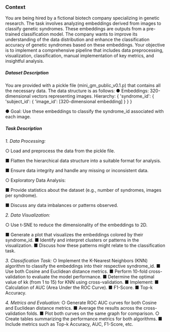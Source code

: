 ### **Context**

You are being hired by a fictional biotech company specializing in genetic research. The task involves analyzing embeddings derived from images to classify genetic syndromes. These embeddings are outputs from a pre-trained classification model. The company wants to improve its understanding of the data distribution and enhance the classification accuracy of genetic syndromes based on these embeddings.
Your objective is to implement a comprehensive pipeline that includes data preprocessing, visualization, classification, manual implementation of key metrics, and insightful analysis.


##### Dataset Description

You are provided with a pickle file (mini_gm_public_v0.1.p) that contains all the necessary data. The data structure is as follows:
●	Embeddings: 320-dimensional vectors representing images.
Hierarchy:
 {
  'syndrome_id': {
    'subject_id': {
      'image_id': [320-dimensional embedding]
    }
  }
}

●	Goal: Use these embeddings to classify the syndrome_id associated with each image.

##### **Task Description**

*1.	Data Processing:*

○	Load and preprocess the data from the pickle file.

   ■	Flatten the hierarchical data structure into a suitable format for analysis.
   
   ■	Ensure data integrity and handle any missing or inconsistent data.
   
○	Exploratory Data Analysis:

   ■	Provide statistics about the dataset (e.g., number of syndromes, images per syndrome).

   ■	Discuss any data imbalances or patterns observed.
   

*2.	Data Visualization:*

○	Use t-SNE to reduce the dimensionality of the embeddings to 2D.

   ■	Generate a plot that visualizes the embeddings colored by their syndrome_id.
   ■	Identify and interpret clusters or patterns in the visualization.
   ■	Discuss how these patterns might relate to the classification task.

*3.	Classification Task:*
○	Implement the K-Nearest Neighbors (KNN) algorithm to classify the embeddings into their respective syndrome_id.
■	Use both Cosine and Euclidean distance metrics.
■	Perform 10-fold cross-validation to evaluate the model performance.
■	Determine the optimal value of kk (from 1 to 15) for KNN using cross-validation.
■	Implement:
■	Calculation of AUC (Area Under the ROC Curve).
■	F1-Score.
■	Top-k Accuracy.

*4.	Metrics and Evaluation:*
○	Generate ROC AUC curves for both Cosine and Euclidean distance metrics.
■	Average the results across the cross-validation folds.
■	Plot both curves on the same graph for comparison.
○	Create tables summarizing the performance metrics for both algorithms.
■	Include metrics such as Top-k Accuracy, AUC, F1-Score, etc.

